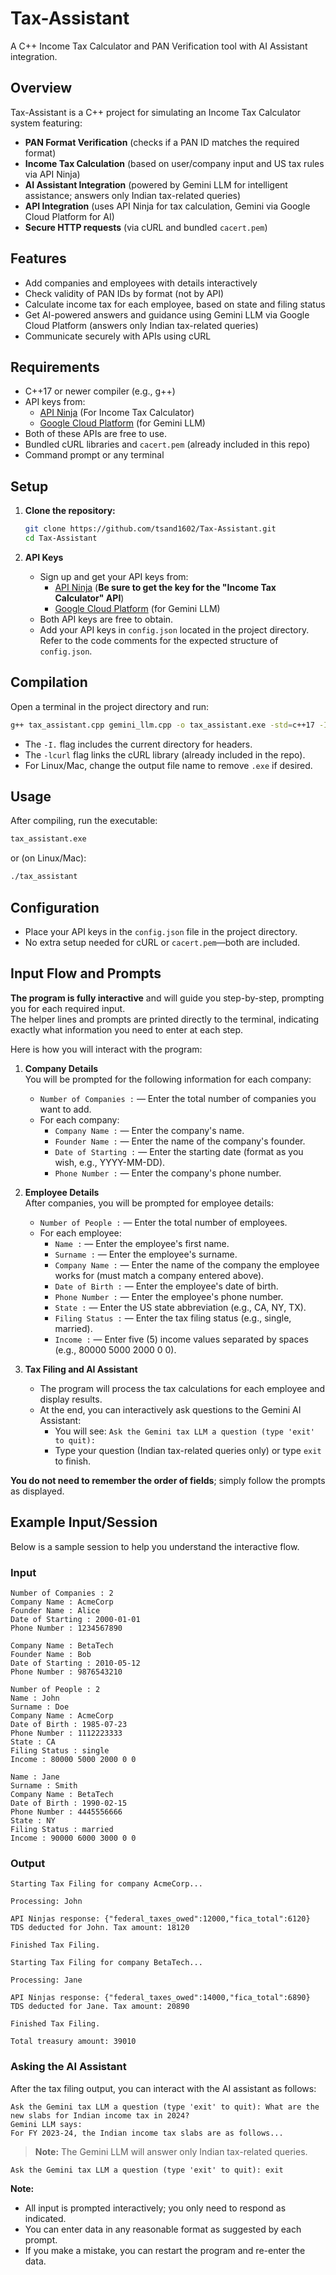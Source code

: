 # Tax-Assistant

A C++ Income Tax Calculator and PAN Verification tool with AI Assistant integration.

## Overview

Tax-Assistant is a C++ project for simulating an Income Tax Calculator system featuring:

- **PAN Format Verification** (checks if a PAN ID matches the required format)
- **Income Tax Calculation** (based on user/company input and US tax rules via API Ninja)
- **AI Assistant Integration** (powered by Gemini LLM for intelligent assistance; answers only Indian tax-related queries)
- **API Integration** (uses API Ninja for tax calculation, Gemini via Google Cloud Platform for AI)
- **Secure HTTP requests** (via cURL and bundled `cacert.pem`)

## Features

- Add companies and employees with details interactively
- Check validity of PAN IDs by format (not by API)
- Calculate income tax for each employee, based on state and filing status
- Get AI-powered answers and guidance using Gemini LLM via Google Cloud Platform (answers only Indian tax-related queries)
- Communicate securely with APIs using cURL

## Requirements

- C++17 or newer compiler (e.g., g++)
- API keys from:
  - [API Ninja](https://api-ninjas.com/) (For Income Tax Calculator)
  - [Google Cloud Platform](https://console.cloud.google.com/) (for Gemini LLM)
- Both of these APIs are free to use.
- Bundled cURL libraries and `cacert.pem` (already included in this repo)
- Command prompt or any terminal

## Setup

1. **Clone the repository:**
   ```bash
   git clone https://github.com/tsand1602/Tax-Assistant.git
   cd Tax-Assistant
   ```

2. **API Keys**
   - Sign up and get your API keys from:
     - [API Ninja](https://api-ninjas.com/) (**Be sure to get the key for the "Income Tax Calculator" API**)
     - [Google Cloud Platform](https://console.cloud.google.com/) (for Gemini LLM)
   - Both API keys are free to obtain.
   - Add your API keys in `config.json` located in the project directory.  
     Refer to the code comments for the expected structure of `config.json`.

## Compilation

Open a terminal in the project directory and run:

```bash
g++ tax_assistant.cpp gemini_llm.cpp -o tax_assistant.exe -std=c++17 -I. -lcurl
```

- The `-I.` flag includes the current directory for headers.
- The `-lcurl` flag links the cURL library (already included in the repo).
- For Linux/Mac, change the output file name to remove `.exe` if desired.

## Usage

After compiling, run the executable:

```bash
tax_assistant.exe
```
or (on Linux/Mac):
```bash
./tax_assistant
```

## Configuration

- Place your API keys in the `config.json` file in the project directory.
- No extra setup needed for cURL or `cacert.pem`—both are included.

## Input Flow and Prompts

**The program is fully interactive** and will guide you step-by-step, prompting you for each required input.  
The helper lines and prompts are printed directly to the terminal, indicating exactly what information you need to enter at each step.

Here is how you will interact with the program:

1. **Company Details**  
   You will be prompted for the following information for each company:
   - `Number of Companies :` — Enter the total number of companies you want to add.
   - For each company:
     - `Company Name :` — Enter the company's name.
     - `Founder Name :` — Enter the name of the company's founder.
     - `Date of Starting :` — Enter the starting date (format as you wish, e.g., YYYY-MM-DD).
     - `Phone Number :` — Enter the company's phone number.

2. **Employee Details**  
   After companies, you will be prompted for employee details:
   - `Number of People :` — Enter the total number of employees.
   - For each employee:
     - `Name :` — Enter the employee's first name.
     - `Surname :` — Enter the employee's surname.
     - `Company Name :` — Enter the name of the company the employee works for (must match a company entered above).
     - `Date of Birth :` — Enter the employee's date of birth.
     - `Phone Number :` — Enter the employee's phone number.
     - `State :` — Enter the US state abbreviation (e.g., CA, NY, TX).
     - `Filing Status :` — Enter the tax filing status (e.g., single, married).
     - `Income :` — Enter five (5) income values separated by spaces (e.g., 80000 5000 2000 0 0).

3. **Tax Filing and AI Assistant**  
   - The program will process the tax calculations for each employee and display results.
   - At the end, you can interactively ask questions to the Gemini AI Assistant:
     - You will see: `Ask the Gemini tax LLM a question (type 'exit' to quit):`
     - Type your question (Indian tax-related queries only) or type `exit` to finish.

**You do not need to remember the order of fields**; simply follow the prompts as displayed.

## Example Input/Session

Below is a sample session to help you understand the interactive flow.

### Input

```plaintext
Number of Companies : 2
Company Name : AcmeCorp
Founder Name : Alice
Date of Starting : 2000-01-01
Phone Number : 1234567890

Company Name : BetaTech
Founder Name : Bob
Date of Starting : 2010-05-12
Phone Number : 9876543210

Number of People : 2
Name : John
Surname : Doe
Company Name : AcmeCorp
Date of Birth : 1985-07-23
Phone Number : 1112223333
State : CA
Filing Status : single
Income : 80000 5000 2000 0 0

Name : Jane
Surname : Smith
Company Name : BetaTech
Date of Birth : 1990-02-15
Phone Number : 4445556666
State : NY
Filing Status : married
Income : 90000 6000 3000 0 0
```

### Output

```plaintext
Starting Tax Filing for company AcmeCorp...

Processing: John

API Ninjas response: {"federal_taxes_owed":12000,"fica_total":6120}
TDS deducted for John. Tax amount: 18120

Finished Tax Filing.

Starting Tax Filing for company BetaTech...

Processing: Jane

API Ninjas response: {"federal_taxes_owed":14000,"fica_total":6890}
TDS deducted for Jane. Tax amount: 20890

Finished Tax Filing.

Total treasury amount: 39010
```

### Asking the AI Assistant

After the tax filing output, you can interact with the AI assistant as follows:

```plaintext
Ask the Gemini tax LLM a question (type 'exit' to quit): What are the new slabs for Indian income tax in 2024?
Gemini LLM says:
For FY 2023-24, the Indian income tax slabs are as follows...
```

> **Note:** The Gemini LLM will answer only Indian tax-related queries.

```plaintext
Ask the Gemini tax LLM a question (type 'exit' to quit): exit
```

**Note:**  
- All input is prompted interactively; you only need to respond as indicated.
- You can enter data in any reasonable format as suggested by each prompt.
- If you make a mistake, you can restart the program and re-enter the data.
